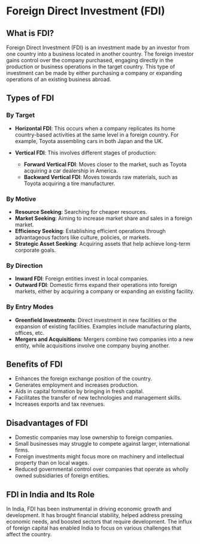 # Foreign Direct Investment (FDI)

## What is FDI?

Foreign Direct Investment (FDI) is an investment made by an investor from one country into a business located in another country. The foreign investor gains control over the company purchased, engaging directly in the production or business operations in the target country. This type of investment can be made by either purchasing a company or expanding operations of an existing business abroad.

## Types of FDI

### By Target

- **Horizontal FDI**: This occurs when a company replicates its home country-based activities at the same level in a foreign country. For example, Toyota assembling cars in both Japan and the UK.
  
- **Vertical FDI**: This involves different stages of production:
  - **Forward Vertical FDI**: Moves closer to the market, such as Toyota acquiring a car dealership in America.
  - **Backward Vertical FDI**: Moves towards raw materials, such as Toyota acquiring a tire manufacturer.

### By Motive

- **Resource Seeking**: Searching for cheaper resources.
- **Market Seeking**: Aiming to increase market share and sales in a foreign market.
- **Efficiency Seeking**: Establishing efficient operations through advantageous factors like culture, policies, or markets.
- **Strategic Asset Seeking**: Acquiring assets that help achieve long-term corporate goals.

### By Direction

- **Inward FDI**: Foreign entities invest in local companies.
- **Outward FDI**: Domestic firms expand their operations into foreign markets, either by acquiring a company or expanding an existing facility.

### By Entry Modes

- **Greenfield Investments**: Direct investment in new facilities or the expansion of existing facilities. Examples include manufacturing plants, offices, etc.
- **Mergers and Acquisitions**: Mergers combine two companies into a new entity, while acquisitions involve one company buying another.

## Benefits of FDI

- Enhances the foreign exchange position of the country.
- Generates employment and increases production.
- Aids in capital formation by bringing in fresh capital.
- Facilitates the transfer of new technologies and management skills.
- Increases exports and tax revenues.

## Disadvantages of FDI

- Domestic companies may lose ownership to foreign companies.
- Small businesses may struggle to compete against larger, international firms.
- Foreign investments might focus more on machinery and intellectual property than on local wages.
- Reduced governmental control over companies that operate as wholly owned subsidiaries of foreign entities.

## FDI in India and Its Role

In India, FDI has been instrumental in driving economic growth and development. It has brought financial stability, helped address pressing economic needs, and boosted sectors that require development. The influx of foreign capital has enabled India to focus on various challenges that affect the country.
